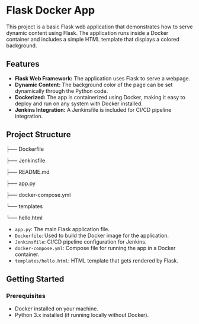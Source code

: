 # Flask Docker App

This project is a basic Flask web application that demonstrates how to serve dynamic content using Flask. The application runs inside a Docker container and includes a simple HTML template that displays a colored background.

## Features

- **Flask Web Framework:** The application uses Flask to serve a webpage.
- **Dynamic Content:** The background color of the page can be set dynamically through the Python code.
- **Dockerized:** The app is containerized using Docker, making it easy to deploy and run on any system with Docker installed.
- **Jenkins Integration:** A Jenkinsfile is included for CI/CD pipeline integration.

## Project Structure

├── Dockerfile


├── Jenkinsfile


├── README.md


├── app.py


├── docker-compose.yml


└── templates

   └── hello.html


- `app.py`: The main Flask application file.
- `Dockerfile`: Used to build the Docker image for the application.
- `Jenkinsfile`: CI/CD pipeline configuration for Jenkins.
- `docker-compose.yml`: Compose file for running the app in a Docker container.
- `templates/hello.html`: HTML template that gets rendered by Flask.

## Getting Started

### Prerequisites

- Docker installed on your machine.
- Python 3.x installed (if running locally without Docker).

